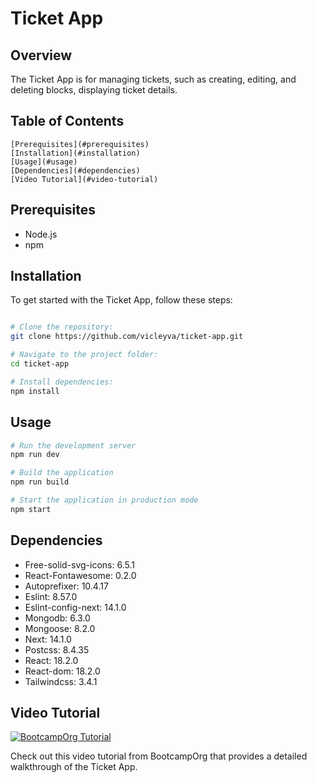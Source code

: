 # Ticket App

## Overview

The Ticket App is for managing tickets, such as creating, editing, and deleting blocks, displaying ticket details.

## Table of Contents

    [Prerequisites](#prerequisites)
    [Installation](#installation)
    [Usage](#usage)
    [Dependencies](#dependencies)
    [Video Tutorial](#video-tutorial)

## Prerequisites

- Node.js
- npm

## Installation

To get started with the Ticket App, follow these steps:

```bash

# Clone the repository:
git clone https://github.com/vicleyva/ticket-app.git

# Navigate to the project folder:
cd ticket-app

# Install dependencies:
npm install

```

## Usage

```bash
# Run the development server
npm run dev

# Build the application
npm run build

# Start the application in production mode
npm start
```

## Dependencies

- Free-solid-svg-icons: 6.5.1
- React-Fontawesome: 0.2.0
- Autoprefixer: 10.4.17
- Eslint: 8.57.0
- Eslint-config-next: 14.1.0
- Mongodb: 6.3.0
- Mongoose: 8.2.0
- Next: 14.1.0
- Postcss: 8.4.35
- React: 18.2.0
- React-dom: 18.2.0
- Tailwindcss: 3.4.1

## Video Tutorial

[![BootcampOrg Tutorial](https://img.youtube.com/vi/H0vhkoXljq0/0.jpg)](https://www.youtube.com/watch?v=H0vhkoXljq0)

Check out this video tutorial from BootcampOrg that provides a detailed walkthrough of the Ticket App.
